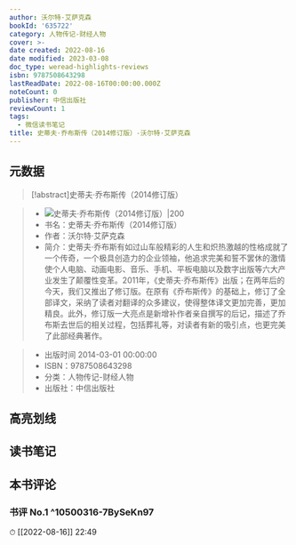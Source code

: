 ```yaml
---
author: 沃尔特·艾萨克森
bookId: '635722'
category: 人物传记-财经人物
cover: >-
date created: 2022-08-16
date modified: 2023-03-08
doc_type: weread-highlights-reviews
isbn: 9787508643298
lastReadDate: 2022-08-16T00:00:00.000Z
noteCount: 0
publisher: 中信出版社
reviewCount: 1
tags:
  - 微信读书笔记
title: 史蒂夫·乔布斯传（2014修订版）-沃尔特·艾萨克森
---
```


## 元数据

>[!abstract]史蒂夫·乔布斯传（2014修订版）

> - ![史蒂夫·乔布斯传（2014修订版）|200](https://wfqqreader-1252317822.image.myqcloud.com/cover/722/635722/t7_635722.jpg)
> - 书名：史蒂夫·乔布斯传（2014修订版）
> - 作者：沃尔特·艾萨克森
> - 简介：史蒂夫·乔布斯有如过山车般精彩的人生和炽热激越的性格成就了一个传奇，一个极具创造力的企业领袖，他追求完美和誓不罢休的激情使个人电脑、动画电影、音乐、手机、平板电脑以及数字出版等六大产业发生了颠覆性变革。2011年，《史蒂夫·乔布斯传》出版；在两年后的今天，我们又推出了修订版。在原有《乔布斯传》的基础上，修订了全部译文，采纳了读者对翻译的众多建议，使得整体译文更加完善，更加精良。此外，修订版一大亮点是新增补作者亲自撰写的后记，描述了乔布斯去世后的相关过程，包括葬礼等，对读者有新的吸引点，也更完美了此部经典著作。

> - 出版时间 2014-03-01 00:00:00
> - ISBN：9787508643298
> - 分类：人物传记-财经人物
> - 出版社：中信出版社

## 高亮划线

## 读书笔记

## 本书评论

### 书评 No.1 ^10500316-7BySeKn97

⏱ [[2022-08-16]] 22:49
